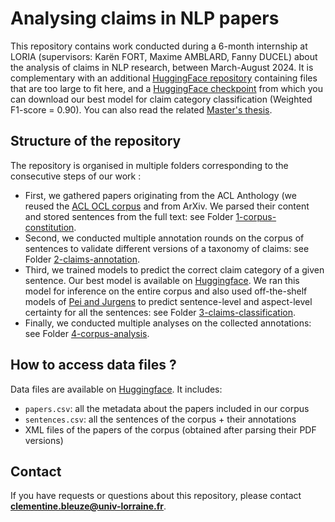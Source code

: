 # Analysing claims in NLP papers
This repository contains work conducted during a 6-month internship at LORIA (supervisors: Karën FORT, Maxime AMBLARD, Fanny DUCEL) about the analysis of claims in NLP research, between March-August 2024. It is complementary with an additional [HuggingFace repository](https://huggingface.co/datasets/ClementineBleuze/CNP) containing files that are too large to fit here, and a [HuggingFace checkpoint](https://huggingface.co/ClementineBleuze/scibert_prefix_cont_ll_SEP) from which you can download our best model for claim category classification (Weighted F1-score = 0.90). You can also read the related [Master's thesis](M2_thesis_BLEUZE_Clementine.pdf).

## Structure of the repository  
The repository is organised in multiple folders corresponding to the consecutive steps of our work : 
- First, we gathered papers originating from the ACL Anthology (we reused the [ACL OCL corpus](https://github.com/shauryr/ACL-anthology-corpus) and from ArXiv. We parsed their content and stored sentences from the full text: see Folder [1-corpus-constitution](1-corpus-constitution).
- Second, we conducted multiple annotation rounds on the corpus of sentences to validate different versions of a taxonomy of claims: see Folder [2-claims-annotation](2-claims-annotation).
- Third, we trained models to predict the correct claim category of a given sentence. Our best model is available on [Huggingface](https://huggingface.co/ClementineBleuze/scibert_prefix_cont_ll_SEP). We ran this model for inference on the entire corpus and also used off-the-shelf models of [Pei and Jurgens](https://github.com/Jiaxin-Pei/Certainty-in-Science-Communication) to predict sentence-level and aspect-level certainty for all the sentences: see Folder [3-claims-classification](3-claims-classification).
- Finally, we conducted multiple analyses on the collected annotations: see Folder [4-corpus-analysis](4-corpus-analysis).
  
## How to access data files ?  
Data files are available on [Huggingface](https://huggingface.co/datasets/ClementineBleuze/CNP/tree/main/data). It includes: 
- `papers.csv`: all the metadata about the papers included in our corpus
- `sentences.csv`: all the sentences of the corpus + their annotations
- XML files of the papers of the corpus (obtained after parsing their PDF versions) 

## Contact  
If you have requests or questions about this repository, please contact **clementine.bleuze@univ-lorraine.fr**. 

